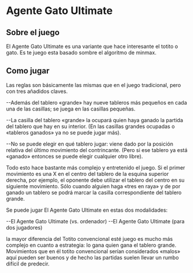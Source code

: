 # Agente Gato Ultimate

## Sobre el juego
El Agente Gato Ultimate es una variante que hace interesante el totito o gato.
Es te juego esta basado sombre el algoritmo de minmax.

## Como jugar
Las reglas son básicamente las mismas que en el juego tradicional, pero con tres añadidos claves.

--Además del tablero «grande» hay nueve tableros más pequeños en cada una de las casillas; se juega en las casillas pequeñas.

--La casilla del tablero «grande» la ocupará quien haya ganado la partida del tablero que hay en su interior. (En las casillas grandes ocupadas o «tableros ganados» ya no se puede jugar más).

--No se puede elegir en qué tablero jugar: viene dado por la posición relativa del último movimiento del contrincante. (Pero si ese tablero ya está «ganado» entonces se puede elegir cualquier otro libre).

Todo esto hace bastante más complejo y entretenido el juego. Si el primer movimiento es una X en el centro del tablero de la esquina superior derecha, por ejemplo, el oponente debe utilizar el tablero del centro en su siguiente movimiento. Sólo cuando alguien haga «tres en raya» y de por ganado un tablero se podrá marcar la casilla correspondiente del tablero grande.

Se puede jugar El Agente Gato Ultimate en estas dos modalidades:

--El Agente Gato Ultimate (vs. ordenador)
--El Agente Gato Ultimate (para dos jugadores)

la mayor diferencia del Totito  convencional esté juego es mucho más complejo en cuanto a estrategia: lo gana quien gana el tablero grande. Movimientos que en él totito convencional serían considerados «malos» aquí pueden ser buenos y de hecho las partidas suelen llevar un rumbo difícil de predecir. 